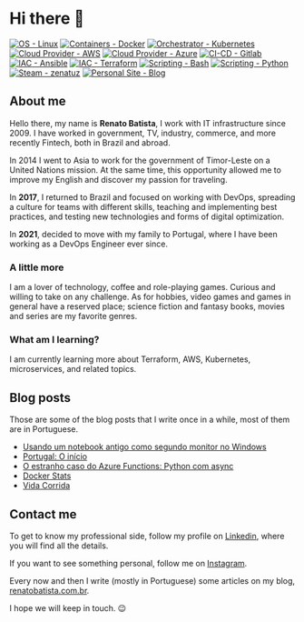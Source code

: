 # Hi there 👋

<!--
**zenatuz/zenatuz** is a ✨ _special_ ✨ repository because its `README.md` (this file) appears on your GitHub profile.

Here are some ideas to get you started:

- 🔭 I’m currently working on ...
- 🌱 I’m currently learning ...
- 👯 I’m looking to collaborate on ...
- 🤔 I’m looking for help with ...
- 💬 Ask me about ...
- 📫 How to reach me: ...
- 😄 Pronouns: ...
- ⚡ Fun fact: ...
-->

<!-- ![renato_batista_350.png](renato_batista_350.png) -->

<!-- ![Github stats](https://github-readme-stats.vercel.app/api?username=zenatuz&theme=chartreuse-dark&show_icons=true&count_private=true) -->

<!-- ![Top Languages Card](https://github-readme-stats.vercel.app/api/top-langs/?username=zenatuz&theme=chartreuse-dark) -->

[![OS - Linux](https://img.shields.io/badge/OS-Linux-blue?logo=linux)](https://en.wikipedia.org/wiki/Linux)
[![Containers - Docker](https://img.shields.io/badge/Containers-Docker-blue?logo=docker)](https://www.docker.com/)
[![Orchestrator - Kubernetes](https://img.shields.io/badge/Orchestrator-Kubernetes-blue?logo=kubernetes)](https://kubernetes.io/)
[![Cloud Provider - AWS](https://img.shields.io/badge/Cloud_Provider-AWS-blue?logo=azure)](https://aws.amazon.com/)
[![Cloud Provider - Azure](https://img.shields.io/badge/Cloud_Provider-Azure-blue?logo=azure)](https://azure.com/)
[![CI-CD - Gitlab](https://img.shields.io/badge/CI/CD-Gitlab-informational?style=flat-square-square&logo=gitlab)](https://about.gitlab.com/)
[![IAC - Ansible](https://img.shields.io/badge/Automation-Ansible-informational?style=flat-square-square&logo=ansible)](https://www.ansible.com/)
[![IAC - Terraform](https://img.shields.io/badge/Automation-Terraform-informational?style=flat-square-square&logo=terraform)](https://www.terraform.io/)
[![Scripting - Bash](https://img.shields.io/badge/Scripting-Bash-blue?logo=shell)](https://www.shellscript.sh/)
[![Scripting - Python](https://img.shields.io/badge/Scripting-Python-blue?logo=python)](https://www.python.org/)
[![Steam - zenatuz](https://img.shields.io/badge/Steam-zenatuz-blue?logo=steam)](https://steamcommunity.com/id/zenatuz/)
[![Personal Site - Blog](https://img.shields.io/badge/Personal_Site-Blog-blue?logo=jekyll)](https://renatobatista.com.br)

## About me

Hello there, my name is **Renato Batista**, I work with IT infrastructure since 2009. I have worked in government, TV, industry, commerce, and more recently Fintech, both in Brazil and abroad.

In 2014 I went to Asia to work for the government of Timor-Leste on a United Nations mission. At the same time, this opportunity allowed me to improve my English and discover my passion for traveling.

In **2017**, I returned to Brazil and focused on working with DevOps, spreading a culture for teams with different skills, teaching and implementing best practices, and testing new technologies and forms of digital optimization.

In **2021**, decided to move with my family to Portugal, where I have been working as a DevOps Engineer ever since.

### A little more

I am a lover of technology, coffee and role-playing games. Curious and willing to take on any challenge. As for hobbies, video games and games in general have a reserved place; science fiction and fantasy books, movies and series are my favorite genres.

### What am I learning?

I am currently learning more about Terraform, AWS, Kubernetes, microservices, and related topics.

## Blog posts

Those are some of the blog posts that I write once in a while, most of them are in Portuguese.

<!-- BLOG-POST-LIST:START -->
- [Usando um notebook antigo como segundo monitor no Windows](https://renatobatista.com.br/blog/monitor-sem-fio)
- [Portugal: O início](https://renatobatista.com.br/blog/portugal-o-inicio)
- [O estranho caso do Azure Functions: Python com async](https://renatobatista.com.br/blog/2020-06-18-Estranho-caso-do-Azure-Functions-Python-Asyncio)
- [Docker Stats](https://renatobatista.com.br/blog/docker-stats)
- [Vida Corrida](https://renatobatista.com.br/blog/2019-11-30-Vida-corrida)
<!-- BLOG-POST-LIST:END -->

## Contact me

To get to know my professional side, follow my profile on [Linkedin](https://linkedin.com/in/zenatuz), where you will find all the details.

If you want to see something personal, follow me on [Instagram](https://instagram.com/zenatuz).

Every now and then I write (mostly in Portuguese) some articles on my blog, [renatobatista.com.br](https://renatobatista.com.br).

I hope we will keep in touch. 😉
